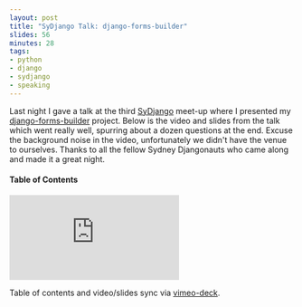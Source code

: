 ```yaml
---
layout: post
title: "SyDjango Talk: django-forms-builder"
slides: 56
minutes: 28
tags:
- python
- django
- sydjango
- speaking
---
```


<p>Last night I gave a talk at the third <a href="http://www.meetup.com/SyDjango/">SyDjango</a> meet-up where I presented my <a href="https://github.com/stephenmcd/django-forms-builder">django-forms-builder</a> project. Below is the video and slides from the talk which went really well, spurring about a dozen questions at the end. Excuse the background noise in the video, unfortunately we didn't have the venue to ourselves. Thanks to all the fellow Sydney Djangonauts who came along and made it a great night.</p>

<h4>Table of Contents</h4>
<ol id="toc"></ol>
<script src="/static/js/vimeo-deck.js"></script>
<script>

var vd = VimeoDeck({tocID: '#toc'});

vd.setSlide(01, '00:00', 'Welcome'); // Start
vd.setSlide(02, '00:36', 'About Me'); // About me
vd.setSlide(03, '00:40'); // Dev since 98
vd.setSlide(04, '00:47'); // PHP/ASP/Rails
vd.setSlide(05, '00:58'); // Python since 05
vd.setSlide(06, '01:04'); // Django since 07
vd.setSlide(07, '01:11'); // At Fairfax
vd.setSlide(08, '01:26', 'Django Forms'); // Django forms
vd.setSlide(09, '01:34'); // Beautiful API
vd.setSlide(10, '01:49'); // Example
vd.setSlide(11, '02:18'); // Fixed in nature
vd.setSlide(12, '02:37', 'Scenario - Competitions'); // Competitions
vd.setSlide(13, '02:45'); // Capture age/colour
vd.setSlide(14, '02:58'); // Example
vd.setSlide(15, '03:16'); // Capture file/words
vd.setSlide(16, '03:40'); // Example
vd.setSlide(17, '04:26'); // Crossed out
vd.setSlide(18, '04:35'); // Emails
vd.setSlide(19, '04:58'); // CSV
vd.setSlide(20, '05:14'); // Piccard
vd.setSlide(21, '05:23', 'django-forms-builder'); // django-forms-builder
vd.setSlide(22, '05:42', 'What\'s a Form?'); // What's a form
vd.setSlide(23, '05:58'); // Title
vd.setSlide(24, '06:02'); // Intro text
vd.setSlide(25, '06:09'); // Response text
vd.setSlide(26, '06:19'); // Email recipients
vd.setSlide(27, '06:30', 'What\'s a Field?'); // What's a field
vd.setSlide(28, '06:36'); // Name
vd.setSlide(29, '06:38'); // Type
vd.setSlide(30, '06:48'); // Default
vd.setSlide(31, '06:53'); // Mandatory
vd.setSlide(32, '06:56'); // Help
vd.setSlide(33, '06:59'); // Options
vd.setSlide(34, '07:26', 'Demo Time'); // Demo
vd.setSlide(35, '12:48', 'Advanced Features'); // Advanced features
vd.setSlide(36, '12:56'); // Export formats
vd.setSlide(37, '13:04'); // Email templates
vd.setSlide(38, '13:24'); // Signals
vd.setSlide(39, '13:33'); // Template tags
vd.setSlide(40, '13:47'); // Dynamic defaults
vd.setSlide(41, '14:53'); // Associate to models
vd.setSlide(42, '15:04', 'What\'s it Good For?'); // What's it good for
vd.setSlide(43, '15:09'); // Competitions
vd.setSlide(44, '15:12'); // Surveys
vd.setSlide(45, '15:24'); // Events
vd.setSlide(46, '15:31'); // Contact
vd.setSlide(47, '15:47', 'Installation'); // Installation
vd.setSlide(48, '15:53'); // pip install
vd.setSlide(49, '15:56'); // installed apps
vd.setSlide(50, '15:58'); // urls.py
vd.setSlide(51, '16:01'); // Example
vd.setSlide(52, '16:09'); // syncdb
vd.setSlide(53, '16:12', 'Get Involved'); // Get involved
vd.setSlide(54, '16:16'); // GitHub or Bitbucket
vd.setSlide(55, '16:26'); // 20 Contributors
vd.setSlide(56, '16:34', 'Question Time'); // Thanks

</script>

<iframe id="vimeo" src="http://player.vimeo.com/video/49907301?api=1&player_id=vimeo" frameborder="0" webkitAllowFullScreen mozallowfullscreen allowFullScreen></iframe>

<script async class="speakerdeck-embed" data-id="5057ff7207e099000205d815" data-ratio="1.3333333333333333" src="//speakerdeck.com/assets/embed.js"></script>

<p>Table of contents and video/slides sync via <a href="https://github.com/stephenmcd/vimeo-deck">vimeo-deck</a>.</p>
